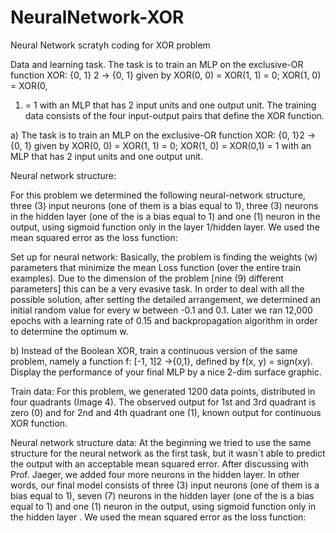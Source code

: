 # NeuralNetwork-XOR
Neural Network scratyh coding for XOR problem

Data and learning task. The task is to train an MLP on the exclusive-OR function
XOR: {0, 1} 2 → {0, 1} given by XOR(0, 0) = XOR(1, 1) = 0; XOR(1, 0) = XOR(0,
1) = 1 with an MLP that has 2 input units and one output unit. The training data
consists of the four input-output pairs that define the XOR function.

a) The task is to train an MLP on the exclusive-OR function XOR: {0, 1}2 → {0, 1} given by XOR(0, 0) = XOR(1, 1) = 0; XOR(1, 0) = XOR(0,1) = 1 with an MLP that has 2 input units and one output unit.

Neural network structure:

For this problem we determined the following neural-network structure, three (3) input neurons (one of them is a bias equal to 1), three (3) neurons in the hidden layer (one of the is a bias equal to 1) and one (1) neuron in the output, using sigmoid function only in the layer 1/hidden layer. We used the mean squared error as the loss function:

Set up for neural network: Basically, the problem is finding the weights (w) parameters that minimize the mean Loss function (over the entire train examples). Due to the dimension of the problem [nine (9) different parameters] this can be a very evasive task. In order to deal with all the possible solution, after setting the detailed arrangement, we determined an initial random value for every w between -0.1 and 0.1. Later we ran 12,000 epochs with a learning rate of 0.15 and backpropagation algorithm in order to determine the optimum w.

b) Instead of the Boolean XOR, train a continuous version of the same problem, namely a function f: [-1, 1]2 →{0,1}, defined by f(x, y) = sign(xy). Display the performance of your final MLP by a nice 2-dim surface graphic.

Train data: For this problem, we generated 1200 data points, distributed in four quadrants (Image 4). The observed output for 1st and 3rd quadrant is zero (0) and for 2nd and 4th quadrant one (1), known output for continuous XOR function.

Neural network structure data: At the beginning we tried to use the same structure for the neural network as the first task, but it wasn´t able to predict the output with an acceptable mean squared error. After discussing with Prof. Jaeger, we added four more neurons in the hidden layer. In other words, our final model consists of three (3) input neurons (one of them is a bias equal to 1), seven (7) neurons in the hidden layer (one of the is a bias equal to 1) and one (1) neuron in the output, using sigmoid function only in the hidden layer . We used the mean squared error as the loss function:

